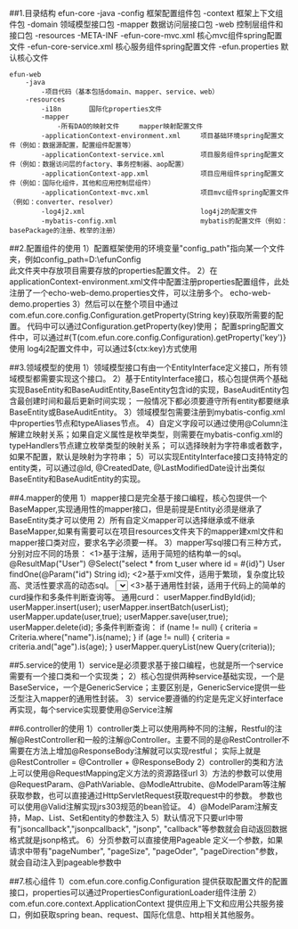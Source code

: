 ##1.目录结构
    efun-core
        -java
            -config     框架配置组件包
            -context    框架上下文组件包
            -domain     领域模型接口包
            -mapper     数据访问层接口包
            -web        控制层组件和接口包
        -resources
            -META-INF
                -efun-core-mvc.xml      核心mvc组件spring配置文件
                -efun-core-service.xml  核心服务组件spring配置文件
            -efun.properties        默认核心文件

    efun-web
        -java
            -项目代码（基本包括domain、mapper、service、web）
        -resources
            -i18n       国际化properties文件
            -mapper
                -所有DAO的映射文件     mapper映射配置文件
            -applicationContext-environment.xml     项目基础环境spring配置文件（例如：数据源配置，配置组件配置等）
            -applicationContext-service.xml         项目服务组件spring配置文件（例如：数据访问层的factory、事务控制器、aop配置）
            -applicationContext-app.xml             项目应用组件spring配置文件（例如：国际化组件，其他和应用控制层组件）
            -applicationContext-mvc.xml             项目mvc组件spring配置文件（例如：converter、resolver）
            -log4j2.xml                             log4j2的配置文件
            -mybatis-config.xml                     mybatis的配置文件（例如：basePackage的注册、枚举的注册）


##2.配置组件的使用
    1）配置框架使用的环境变量"config_path"指向某一个文件夹，例如config_path=D:\efunConfig\
        此文件夹中存放项目需要存放的properties配置文件。
    2）在applicationContext-environment.xml文件中配置注册properties配置组件，此处注册了一个echo-web-demo.properties文件，可以注册多个。
        <bean class="com.efun.core.config.PropertiesConfigurationLoader">
            <property name="fileNames">
                <list>
                    <value>echo-web-demo.properties</value>
                </list>
            </property>
        </bean>
    3）然后可以在整个项目中通过com.efun.core.config.Configuration.getProperty(String key)获取所需要的配置。
       代码中可以通过Configuration.getProperty(key)使用；
       配置spring配置文件中，可以通过#{T(com.efun.core.config.Configuration).getProperty('key')}使用
       log4j2配置文件中，可以通过${ctx:key}方式使用

##3.领域模型的使用
    1）领域模型接口有由一个EntityInterface定义接口，所有领域模型都需要实现这个接口。
    2）基于EntityInterface接口，核心包提供两个基础实现BaseEntity和BaseAuditEntity,BaseEntity包含id的实现，BaseAuditEntity包含最创建时间和最后更新时间实现；
       一般情况下都必须要遵守所有entity都要继承BaseEntity或BaseAuditEntity。
    3）领域模型包需要注册到mybatis-config.xml中properties节点和typeAliases节点。
    4）自定义字段可以通过使用@Column注解建立映射关系；如果自定义属性是枚举类型，则需要在mybatis-config.xml的typeHandlers节点建立枚举类型的映射关系；
       可以选择映射为字符串或者数字，如果不配置，默认是映射为字符串；
    5）可以实现EntityInterface接口支持特定的entity类，可以通过@Id, @CreatedDate, @LastModifiedDate设计出类似BaseEntity和BaseAuditEntity的实现。

##4.mapper的使用
    1）mapper接口是完全基于接口编程，核心包提供一个BaseMapper,实现通用性的mapper接口，但是前提是Entity必须是继承了BaseEntity类才可以使用
    2）所有自定义mapper可以选择继承或不继承BaseMapper,如果有需要可以在项目resources文件夹下的mapper建xml文件和mapper接口类对应，要求名字必须要一样。
    3）mapper写sql接口有三种方式，分别对应不同的场景：
        <1>基于注解，适用于简短的结构单一的sql。
            @ResultMap("User")
            @Select("select * from t_user where id = #{id}")
            User findOne(@Param("id") String id);
        <2>基于xml文件，适用于繁琐，复杂度比较高、灵活性要求高的动态sql。
            <select id="getUser" resultMap="User" parameterType="java.lang.String">
                select id, name, phone_number from t_user where name=#{name}
            </select>
        <3>基于通用性封装，适用于代码上的简单的curd操作和多条件判断查询等。
            通用curd：
                userMapper.findById(id);
                userMapper.insert(user);
                userMapper.insertBatch(userList);
                userMapper.update(user,true);
                userMapper.save(user,true);
                userMapper.delete(id);
            多条件判断查询：
                if (name != null) {
                    criteria = Criteria.where("name").is(name);
                }
                if (age != null) {
                    criteria = criteria.and("age").is(age);
                }
                userMapper.queryList(new Query(criteria));

##5.service的使用
    1）service是必须要求基于接口编程，也就是所一个service需要有一个接口类和一个实现类；
    2）核心包提供两种service基础实现，一个是BaseService，一个是GenericService；主要区别是，GenericService提供一些泛型注入mapper的通用性封装。
    3）service要遵循的约定是先定义好interface再实现，每个service实现要使用@Service注解

##6.controller的使用
    1）controller类上可以使用两种不同的注解，Restful的注解@RestController和一般的注解@Controller。主要不同的是@RestController不需要在方法上增加@ResponseBody注解就可以实现restful；
        实际上就是@RestController = @Controller + @ResponseBody
    2）controller的类和方法上可以使用@RequestMapping定义方法的资源路径url
    3）方法的参数可以使用@RequestParam、@PathVariable、@ModleAttrubite、@ModelParam等注解获取参数，也可以直接通过HttpServletRequest获取request中的参数。
        参数也可以使用@Valid注解实现jrs303规范的bean验证。
    4）@ModelParam注解支持，Map、List、Set和entity的参数注入
    5）默认情况下只要url中带有"jsoncallback","jsonpcallback", "jsonp", "callback"等参数就会自动返回数据格式就是jsonp格式。
    6）分页参数可以直接使用Pageable 定义一个参数，如果请求中带有"pageNumber", "pageSize", "pageOder", "pageDirection"参数，就会自动注入到pageable参数中

##7.核心组件
    1）com.efun.core.config.Configuration
        提供获取配置文件的配置接口，properties可以通过PropertiesConfigurationLoader组件注册
    2）com.efun.core.context.ApplicationContext
        提供应用上下文和应用公共服务接口，例如获取spring bean、request、国际化信息、http相关其他服务。